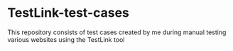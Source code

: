 # TestLink-test-cases
This repository consists of test cases created by me during manual testing various websites using the TestLink tool
